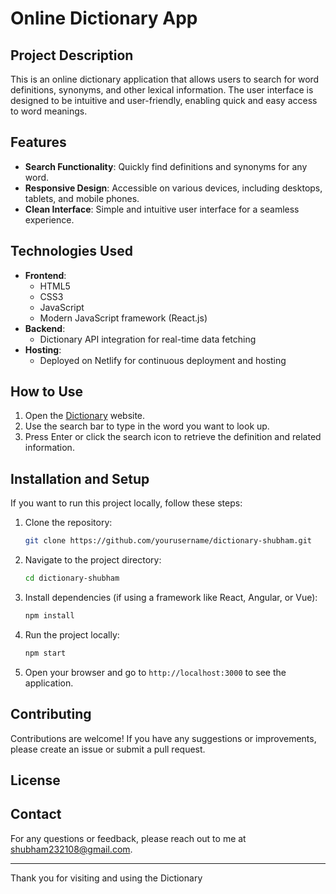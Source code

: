 # Online Dictionary App

## Project Description

This is an online dictionary application that allows users to search for word definitions, synonyms, and other lexical information. The user interface is designed to be intuitive and user-friendly, enabling quick and easy access to word meanings.

## Features

- **Search Functionality**: Quickly find definitions and synonyms for any word.
- **Responsive Design**: Accessible on various devices, including desktops, tablets, and mobile phones.
- **Clean Interface**: Simple and intuitive user interface for a seamless experience.

## Technologies Used

- **Frontend**:
  - HTML5
  - CSS3
  - JavaScript
  - Modern JavaScript framework (React.js)
- **Backend**:
  - Dictionary API integration for real-time data fetching
- **Hosting**:
  - Deployed on Netlify for continuous deployment and hosting

## How to Use

1. Open the [Dictionary](https://dictionary-shubham.netlify.app/) website.
2. Use the search bar to type in the word you want to look up.
3. Press Enter or click the search icon to retrieve the definition and related information.

## Installation and Setup

If you want to run this project locally, follow these steps:

1. Clone the repository:
    ```sh
    git clone https://github.com/yourusername/dictionary-shubham.git
    ```

2. Navigate to the project directory:
    ```sh
    cd dictionary-shubham
    ```

3. Install dependencies (if using a framework like React, Angular, or Vue):
    ```sh
    npm install
    ```

4. Run the project locally:
    ```sh
    npm start
    ```

5. Open your browser and go to `http://localhost:3000` to see the application.

## Contributing

Contributions are welcome! If you have any suggestions or improvements, please create an issue or submit a pull request.

## License



## Contact

For any questions or feedback, please reach out to me at shubham232108@gmail.com.

---

Thank you for visiting and using the Dictionary 

